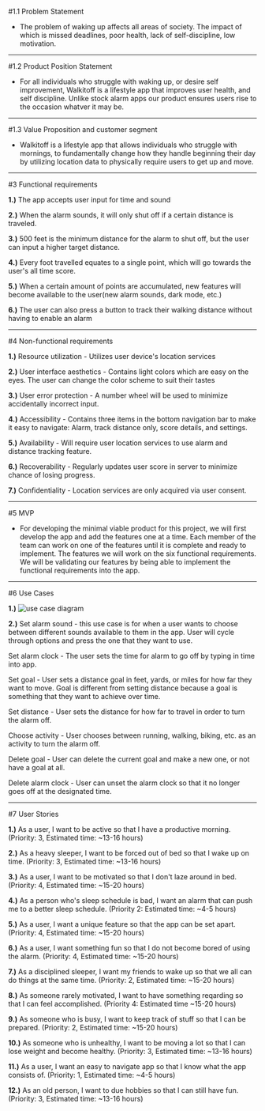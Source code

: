 #1.1 Problem Statement
  
  * The problem of waking up affects all areas of society. The impact of which is 
  missed deadlines, poor health, lack of self-discipline, low motivation.

--------------------------------------------------------------------------------------------------------

#1.2 Product Position Statement

 * For all individuals who struggle with waking up, or desire self improvement, Walkitoff is a lifestyle app that
 improves user health, and self discipline. Unlike stock alarm apps our product ensures users rise to the occasion whatver it may be.

----------------------------------------------------------------------------------------------------------

#1.3 Value Proposition and customer segment
 
 * Walkitoff is a lifestyle app that  allows individuals who struggle with mornings, to fundamentally change how they handle beginning their day
 by utilizing location data to physically require users to get up and move.

-----------------------------------------------------------------------------------------------------------

#3 Functional requirements

**1.)** The app accepts user input for time and sound

**2.)** When the alarm sounds, it will only shut off if a certain distance is traveled.

**3.)** 500 feet is the minimum distance for the alarm to shut off, but the user can input a higher target distance.

**4.)** Every foot travelled equates to a single point, which will go towards the user's all time score.

**5.)** When a certain amount of points are accumulated, new features will become available to the user(new alarm sounds, dark mode, etc.)

**6.)** The user can also press a button to track their walking distance without having to enable an alarm

-------------------------------------------------------------------------------------------------------------

#4 Non-functional requirements

**1.)** Resource utilization - Utilizes user device's location services

**2.)** User interface aesthetics - Contains light colors which are easy on the eyes. The user can change the color scheme to suit their tastes

**3.)** User error protection - A number wheel will be used to minimize accidentally incorrect input.

**4.)** Accessibility - Contains three items in the bottom navigation bar to make it easy to navigate: Alarm, track distance only, score details, and settings.

**5.)** Availability - Will require user location services to use alarm and distance tracking feature.

**6.)** Recoverability - Regularly updates user score in server to minimize chance of losing progress.

**7.)** Confidentiality - Location services are only acquired via user consent.

-------------------------------------------------------------------------------------------------------------

#5 MVP

 *  For developing the minimal viable product for this project, we will first develop the app and add the features one at a time. Each member of the team can work on one of the features until it is complete and ready to implement. The features we will work on the six functional requirements. We will be validating our features by being able to implement the functional requirements into the app. 
 
---------------------------------------------------------------------------------------------------------------
 
#6 Use Cases

**1.)** ![use case diagram](https://user-images.githubusercontent.com/71902318/134837608-eb92f04f-17e7-43fe-8266-bfe6a7b097da.PNG)

**2.)** 
Set alarm sound - this use case is for when a user wants 
to choose between different sounds available to them in the app. User will cycle through options and press the one that 
they want to use. 

Set alarm clock - The user sets the time for alarm to go off by typing in time into app. 

Set goal - User sets a distance goal in feet, yards, or miles for how far they want to move. Goal is different from
setting distance because a goal is something that they want to achieve over time.

Set distance - User sets the distance for how far to travel 
in order to turn the alarm off. 

Choose activity - User chooses between running, walking, biking,
etc. as an activity to turn the alarm off. 

Delete goal - User can delete the current goal and make a new one, or not have a goal at all.

Delete alarm clock - User can unset the alarm clock so that it no longer goes off at the designated time. 

--------------------------------------------------------------------------------------------------------------------

#7 User Stories

**1.)** As a user, I want to be active so that I have a productive morning. (Priority: 3, Estimated time: ~13-16 hours)

**2.)** As a heavy sleeper, I want to be forced out of bed so that I wake up on time. (Priority: 3, Estimated time: ~13-16 hours)

**3.)** As a user, I want to be motivated so that I don't laze around in bed. (Priority: 4, Estimated time: ~15-20 hours)

**4.)** As a person who's sleep schedule is bad, I want an alarm that can push me to a better sleep schedule. (Priority 2: Estimated time: ~4-5 hours)

**5.)** As a user, I want a unique feature so that the app can be set apart. (Priority: 4, Estimated time: ~15-20 hours)

**6.)** As a user, I want something fun so that I do not become bored of using the alarm. (Priority: 4, Estimated time: ~15-20 hours)

**7.)** As a disciplined sleeper, I want my friends to wake up so that we all can do things at the same time. (Priority: 2, Estimated time: ~15-20 hours)

**8.)** As someone rarely motivated, I want to have something reqarding so that I can feel accomplished. (Priority 4: Estimated time ~15-20 hours)

**9.)** As someone who is busy, I want to keep track of stuff so that I can be prepared. (Priority: 2, Estimated time: ~15-20 hours)

**10.)** As someone who is unhealthy, I want to be moving a lot so that I can lose weight and become healthy. (Priority: 3, Estimated time: ~13-16 hours)

**11.)** As a user, I want an easy to navigate app so that I know what the app consists of. (Priority: 1, Estimated time: ~4-5 hours)

**12.)** As an old person, I want to due hobbies so that I can still have fun. (Priority: 3, Estimated time: ~13-16 hours)

